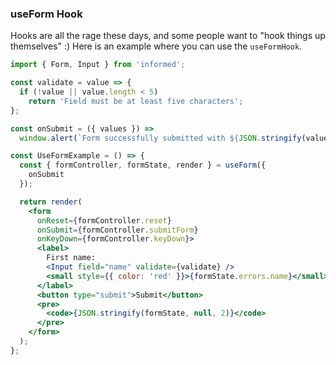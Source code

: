 ### useForm Hook

Hooks are all the rage these days, and some people want to "hook things up themselves" :)
Here is an example where you can use the `useFormHook`.

<!-- STORY -->

```jsx
import { Form, Input } from 'informed';

const validate = value => {
  if (!value || value.length < 5)
    return 'Field must be at least five characters';
};

const onSubmit = ({ values }) =>
  window.alert(`Form successfully submitted with ${JSON.stringify(values)}`);

const UseFormExample = () => {
  const { formController, formState, render } = useForm({
    onSubmit
  });

  return render(
    <form
      onReset={formController.reset}
      onSubmit={formController.submitForm}
      onKeyDown={formController.keyDown}>
      <label>
        First name:
        <Input field="name" validate={validate} />
        <small style={{ color: 'red' }}>{formState.errors.name}</small>
      </label>
      <button type="submit">Submit</button>
      <pre>
        <code>{JSON.stringify(formState, null, 2)}</code>
      </pre>
    </form>
  );
};
```

<br/>
